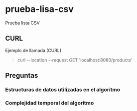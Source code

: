 # prueba-lisa-csv
Prueba lista CSV

## CURL
Ejemplo de llamada (CURL)
> curl --location --request GET 'localhost:8080/products'

## Preguntas
### Estructuras de datos utilizadas en el algoritmo

### Complejidad temporal del algoritmo
